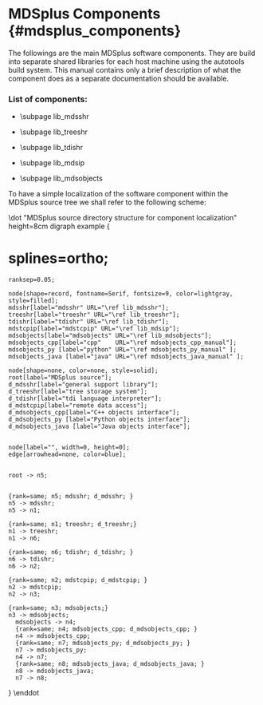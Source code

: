 MDSplus Components  {#mdsplus_components}
==================


The followings are the main MDSplus software components. They are build into
separate shared libraries for each host machine using the autotools build
system. This manual contains only a brief description of what the component
does as a separate documentation should be available.

### List of components:

 * \subpage lib_mdsshr

 * \subpage lib_treeshr

 * \subpage lib_tdishr

 * \subpage lib_mdsip

 * \subpage lib_mdsobjects


To have a simple localization of the software component within the MDSplus
source tree we shall refer to the following scheme:


\dot "MDSplus source directory structure for component localization" height=8cm
digraph example {
#    splines=ortho;
    ranksep=0.05;    

    node[shape=record, fontname=Serif, fontsize=9, color=lightgray, style=filled];
    mdsshr[label="mdsshr" URL="\ref lib_mdsshr"];
    treeshr[label="treeshr" URL="\ref lib_treeshr"];
    tdishr[label="tdishr" URL="\ref lib_tdishr"];
    mdstcpip[label="mdstcpip" URL="\ref lib_mdsip"];
    mdsobjects[label="mdsobjects" URL="\ref lib_mdsobjects"];
    mdsobjects_cpp[label="cpp"    URL="\ref mdsobjects_cpp_manual"];
    mdsobjects_py [label="python" URL="\ref mdsobjects_py_manual" ];
    mdsobjects_java [label="java" URL="\ref mdsobjects_java_manual" ];

    node[shape=none, color=none, style=solid];
    root[label="MDSplus source"];
    d_mdsshr[label="general support library"];
    d_treeshr[label="tree storage system"];
    d_tdishr[label="tdi language interpreter"];
    d_mdstcpip[label="remote data access"];
    d_mdsobjects_cpp[label="C++ objects interface"];
    d_mdsobjects_py [label="Python objects interface"];
    d_mdsobjects_java [label="Java objects interface"];
    

    node[label="", width=0, height=0];
    edge[arrowhead=none, color=blue];

    
    root -> n5;


    {rank=same; n5; mdsshr; d_mdsshr; }
    n5 -> mdsshr;
    n5 -> n1;
    
    {rank=same; n1; treeshr; d_treeshr;}
    n1 -> treeshr;    
    n1 -> n6;

    {rank=same; n6; tdishr; d_tdishr; }
    n6 -> tdishr;
    n6 -> n2;
    
    {rank=same; n2; mdstcpip; d_mdstcpip; }
    n2 -> mdstcpip;
    n2 -> n3;

    {rank=same; n3; mdsobjects;}
    n3 -> mdsobjects;
      mdsobjects -> n4;
      {rank=same; n4; mdsobjects_cpp; d_mdsobjects_cpp; }
      n4 -> mdsobjects_cpp;
      {rank=same; n7; mdsobjects_py; d_mdsobjects_py; }
      n7 -> mdsobjects_py;
      n4 -> n7;
      {rank=same; n8; mdsobjects_java; d_mdsobjects_java; }
      n8 -> mdsobjects_java;
      n7 -> n8;

}
\enddot



